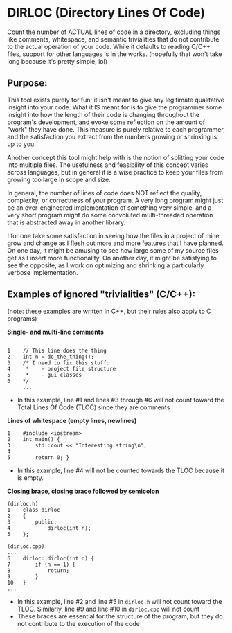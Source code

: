 # DIRLOC (Directory Lines Of Code)
Count the number of ACTUAL lines of code in a directory, excluding things like comments, whitespace, and semantic trivialities that do not contribute to the actual operation of your code. While it defaults to reading C/C++ files, support for other languages is in the works. (hopefully that won't take long because it's pretty simple, lol)

## Purpose:
This tool exists purely for fun; it isn't meant to give any legitimate qualitative insight into your code. What it IS meant for is to give the programmer some insight into how the length of their code is changing throughout the program's development, and evoke some reflection on the amount of "work" they have done. This measure is purely relative to each programmer, and the satisfaction you extract from the numbers growing or shrinking is up to you.


Another concept this tool might help with is the notion of splitting your code into multiple files. The usefulness and feasibility of this concept varies across languages, but in general it is a wise practice to keep your files from growing too large in scope and size.


In general, the number of lines of code does NOT reflect the quality, complexity, or correctness of your program. A very long program might just be an over-engineered implementation of something very simple, and a very short program might do some convoluted multi-threaded operation that is abstracted away in another library.


I for one take some satisfaction in seeing how the files in a project of mine grow and change as I flesh out more and more features that I have planned. On one day, it might be amusing to see how large some of my source files get as I insert more functionality. On another day, it might be satisfying to see the opposite, as I work on optimizing and shrinking a particularly verbose implementation.

## Examples of ignored "trivialities" (C/C++):
(note: these examples are written in C++, but their rules also apply to C programs)


**Single- and multi-line comments**
```
	 ...
1    // This line does the thing
2    int n = do_the_thing();
3    /* I need to fix this stuff:
4     *    - project file structure
5     *    - gui classes
6    */ 
	 ...
```
- In this example, line #1 and lines #3 through #6 will not count toward the Total Lines Of Code (TLOC) since they are comments

**Lines of whitespace (empty lines, newlines)**
```
1    #include <iostream>
2    int main() {
3        std::cout << "Interesting string\n";
4
5        return 0; }
```
- In this example, line #4 will not be counted towards the TLOC because it is empty.

**Closing brace, closing brace followed by semicolon**
```
(dirloc.h)
1    class dirloc
2    {
3        public: 
4            dirloc(int n);
5    };

(dirloc.cpp)
...
6    dirloc::dirloc(int n) {
7        if (n == 1) {
8            return;
9        }
10   }
...
```
- In this example, line #2 and line #5 in ```dirloc.h``` will not count toward the TLOC. Similarly, line #9 and line #10 in ```dirloc.cpp``` will not count
- These braces are essential for the structure of the program, but they do not contribute to the execution of the code
